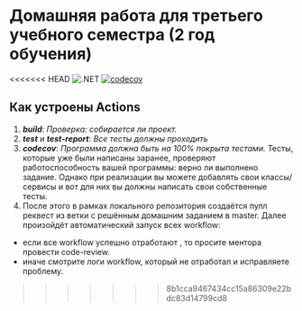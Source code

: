 # Домашняя работа для третьего учебного семестра (2 год обучения)

<<<<<<< HEAD
![.NET](https://github.com/VIGuryanov/dotnet-homeworks-2/actions/workflows/dotnet.yml/badge.svg)
[![codecov](https://codecov.io/gh/VIGuryanov/dotnet-homeworks-2/branch/master/graph/badge.svg?token=57b7dcf5-d81c-40e1-b4e5-4da4c7fee22a)](https://codecov.io/gh/VIGuryanov/dotnet-homeworks-2)

## Как устроены Actions
1. ***build***: *Проверка: собирается ли проект.*
2. ***test*** и ***test-report***: *Все тесты должны проходить*
4. ***codecov***: *Программа должна быть на 100% покрыта тестами.* 
Тесты, которые уже были написаны заранее, проверяют работоспособность вашей программы:  верно ли выполнено задание.
Однако при реализации вы можете добавлять свои классы/сервисы и вот для них вы должны написать свои собственные тесты.
5. После этого в рамках локального репозитория создаётся пулл реквест из ветки с решённым домашним заданием в master. Далее произойдёт автоматический запуск всех workflow:
- если все workflow успешно отработают , то просите ментора провести code-review. 
- иначе смотрите логи workflow, который не отработал и исправляете проблему.
>>>>>>> 8b1cca9467434cc15a86309e22bdc83d14799cd8

